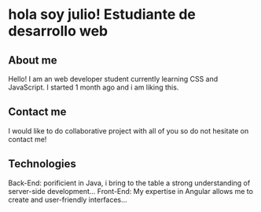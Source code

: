 # hola soy julio! Estudiante de desarrollo web

## About me
Hello! I am an web developer student currently learning CSS and JavaScript. I started 1 month ago and i am liking this.

## Contact me
I would like to do collaborative project with all of you so do not hesitate on contact me!

## Technologies 
Back-End: porificient in Java, i bring to the table a strong understanding of server-side development... 
Front-End: My expertise in Angular allows me to create and user-friendly interfaces...